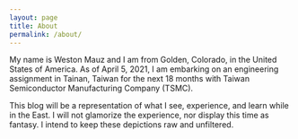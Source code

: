 ```yaml
---
layout: page
title: About
permalink: /about/
---
```


My name is Weston Mauz and I am from Golden, Colorado, in the United States of America. As of April 5, 2021, I am embarking on an engineering assignment in Tainan, Taiwan for the next 18 months with Taiwan Semiconductor Manufacturing Company (TSMC).

This blog will be a representation of what I see, experience, and learn while in the East. I will not glamorize the experience, nor display this time as fantasy. I intend to keep these depictions raw and unfiltered.
